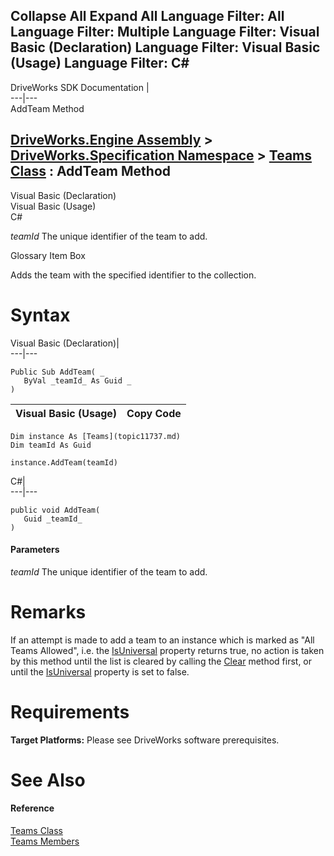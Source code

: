 Collapse All Expand All Language Filter: All  Language Filter: Multiple  Language Filter: Visual Basic (Declaration) Language Filter: Visual Basic (Usage) Language Filter: C#  
---  
DriveWorks SDK Documentation  |   
---|---  
AddTeam Method   
  
[DriveWorks.Engine Assembly](topic2156.md) > [DriveWorks.Specification Namespace](topic10764.md) > [Teams Class](topic11737.md) : AddTeam Method  
---  
  
Visual Basic (Declaration)    
Visual Basic (Usage)    
C# 

_teamId_
    The unique identifier of the team to add.

Glossary Item Box

Adds the team with the specified identifier to the collection. 

# Syntax

Visual Basic (Declaration)|   
---|---  
      
    
    Public Sub AddTeam( _
       ByVal _teamId_ As Guid _
    )   
  
Visual Basic (Usage)| Copy Code  
---|---  
      
    
    Dim instance As [Teams](topic11737.md)
    Dim teamId As Guid
     
    instance.AddTeam(teamId)  
  
C#|   
---|---  
      
    
    public void AddTeam( 
       Guid _teamId_
    )  
  
#### Parameters

 _teamId_
    The unique identifier of the team to add.

# Remarks

If an attempt is made to add a team to an instance which is marked as "All Teams Allowed", i.e. the [IsUniversal](topic11756.md) property returns true, no action is taken by this method until the list is cleared by calling the [Clear](topic11744.md) method first, or until the [IsUniversal](topic11756.md) property is set to false.

# Requirements

**Target Platforms:** Please see DriveWorks software prerequisites.

# See Also

#### Reference

[Teams Class](topic11737.md)   
[Teams Members](topic11738.md)


